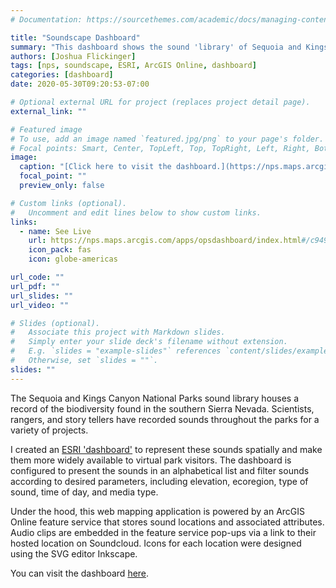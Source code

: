 ```yaml
---
# Documentation: https://sourcethemes.com/academic/docs/managing-content/

title: "Soundscape Dashboard"
summary: "This dashboard shows the sound 'library' of Sequoia and Kings Canyon National Parks"
authors: [Joshua Flickinger]
tags: [nps, soundscape, ESRI, ArcGIS Online, dashboard]
categories: [dashboard]
date: 2020-05-30T09:20:53-07:00

# Optional external URL for project (replaces project detail page).
external_link: ""

# Featured image
# To use, add an image named `featured.jpg/png` to your page's folder.
# Focal points: Smart, Center, TopLeft, Top, TopRight, Left, Right, BottomLeft, Bottom, BottomRight.
image:
  caption: "[Click here to visit the dashboard.](https://nps.maps.arcgis.com/apps/opsdashboard/index.html#/c949424576814662a7af816932376313)"
  focal_point: ""
  preview_only: false

# Custom links (optional).
#   Uncomment and edit lines below to show custom links.
links:
  - name: See Live
    url: https://nps.maps.arcgis.com/apps/opsdashboard/index.html#/c949424576814662a7af816932376313
    icon_pack: fas
    icon: globe-americas

url_code: ""
url_pdf: ""
url_slides: ""
url_video: ""

# Slides (optional).
#   Associate this project with Markdown slides.
#   Simply enter your slide deck's filename without extension.
#   E.g. `slides = "example-slides"` references `content/slides/example-slides.md`.
#   Otherwise, set `slides = ""`.
slides: ""
---
```


The Sequoia and Kings Canyon National Parks sound library houses a record of the biodiversity found in the southern Sierra Nevada.  Scientists, rangers, and story tellers have recorded sounds throughout the parks for a variety of projects.

I created an [ESRI 'dashboard'](https://www.esri.com/en-us/arcgis/products/arcgis-dashboards/overview) to represent these sounds spatially and make them more widely available to virtual park visitors.  The dashboard is configured to present the sounds in an alphabetical list and filter sounds according to desired parameters, including elevation, ecoregion, type of sound, time of day, and media type.

Under the hood, this web mapping application is powered by an ArcGIS Online feature service that stores sound locations and associated attributes.  Audio clips are embedded in the feature service pop-ups via a link to their hosted location on Soundcloud.  Icons for each location were designed using the SVG editor Inkscape.

You can visit the dashboard [here](https://nps.maps.arcgis.com/apps/opsdashboard/index.html#/c949424576814662a7af816932376313).

